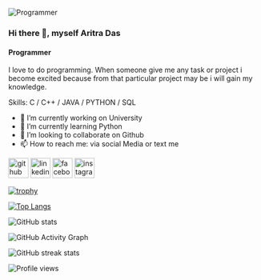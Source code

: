![Programmer](https://arturssmirnovs.github.io/github-profile-readme-generator/images/banner.png)

### Hi there 👋, myself Aritra Das
#### Programmer


I love to do programming. When someone give me any task or project i become excited because from that particular project may be i will gain my knowledge.

Skills: C / C++ / JAVA / PYTHON / SQL

- 🔭 I’m currently working on University 
- 🌱 I’m currently learning Python 
- 👯 I’m looking to collaborate on Github 
- 📫 How to reach me: via social Media or text me 


[<img src='https://cdn.jsdelivr.net/npm/simple-icons@3.0.1/icons/github.svg' alt='github' height='40'>](https://github.com/Aritra232)  [<img src='https://cdn.jsdelivr.net/npm/simple-icons@3.0.1/icons/linkedin.svg' alt='linkedin' height='40'>](https://www.linkedin.com/in/aritra-das-9a1051225/)  [<img src='https://cdn.jsdelivr.net/npm/simple-icons@3.0.1/icons/facebook.svg' alt='facebook' height='40'>](https://www.facebook.com/aritra.das.5855)  [<img src='https://cdn.jsdelivr.net/npm/simple-icons@3.0.1/icons/instagram.svg' alt='instagram' height='40'>](https://www.instagram.com/Aritra/)  

[![trophy](https://github-profile-trophy.vercel.app/?username=Aritra232)](https://github.com/ryo-ma/github-profile-trophy)

[![Top Langs](https://github-readme-stats.vercel.app/api/top-langs/?username=Aritra232)](https://github.com/anuraghazra/github-readme-stats)

![GitHub stats](https://github-readme-stats.vercel.app/api?username=Aritra232&show_icons=true)  

![GitHub Activity Graph](https://activity-graph.herokuapp.com/graph?username=Aritra232)  

![GitHub streak stats](https://github-readme-streak-stats.herokuapp.com/?user=Aritra232)  

![Profile views](https://gpvc.arturio.dev/Aritra232)  
